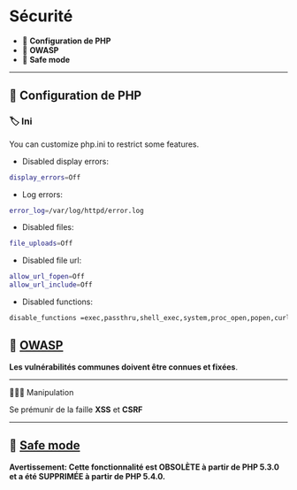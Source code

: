 # Sécurité

*  🔖 **Configuration de PHP**
*  🔖 **OWASP**
*  🔖 **Safe mode**

___

## 📑 Configuration de PHP

### 🏷️ **Ini**

You can customize php.ini to restrict some features.

* Disabled display errors:

```bash
display_errors=Off
```

* Log errors:

```bash
error_log=/var/log/httpd/error.log
```

* Disabled files:

```bash
file_uploads=Off
```

* Disabled file url:

```bash
allow_url_fopen=Off
allow_url_include=Off
```

* Disabled functions:

```bash
disable_functions =exec,passthru,shell_exec,system,proc_open,popen,curl_exec,curl_multi_exec,parse_ini_file,show_source
```

## 📑 [OWASP](https://owasp.org/www-pdf-archive/OWASP_Top_10-2017_%28en%29.pdf.pdf)

**Les vulnérabilités communes doivent être connues et fixées**.

___

👨🏻‍💻 Manipulation

Se prémunir de la faille **XSS** et **CSRF**

___

## 📑 [Safe mode](https://www.php.net/manual/fr/features.safe-mode.php)

**Avertissement: Cette fonctionnalité est OBSOLÈTE à partir de PHP 5.3.0 et a été SUPPRIMÉE à partir de PHP 5.4.0.**
